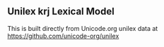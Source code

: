 Unilex krj Lexical Model
----------------------

This is built directly from Unicode.org unilex data at
https://github.com/unicode-org/unilex
